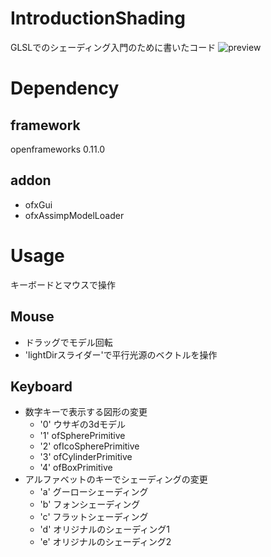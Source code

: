 # IntroductionShading
 
GLSLでのシェーディング入門のために書いたコード
![preview](https://i.gyazo.com/ade125a91627e5b218e68769565306da.png)

# Dependency
## framework
openframeworks 0.11.0
## addon
 - ofxGui 
 - ofxAssimpModelLoader

# Usage
キーボードとマウスで操作
## Mouse
- ドラッグでモデル回転
- 'lightDirスライダー'で平行光源のベクトルを操作
## Keyboard
- 数字キーで表示する図形の変更
  - '0' ウサギの3dモデル
  - '1' ofSpherePrimitive
  - '2' ofIcoSpherePrimitive
  - '3' ofCylinderPrimitive
  - '4' ofBoxPrimitive
- アルファベットのキーでシェーディングの変更
  - 'a' グーローシェーディング
  - 'b' フォンシェーディング
  - 'c' フラットシェーディング
  - 'd' オリジナルのシェーディング1
  - 'e' オリジナルのシェーディング2

